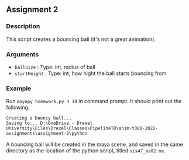 ## **Assignment 2**
 
### **Description**
This script creates a bouncing ball (it's not a great animation).

### **Arguments**
- `ballSize` :   Type: int, radius of ball
- `startHeight` : Type: int, how hight the ball starts bouncing from

### **Example**
Run  `mayapy homework.py 3 10` in command prompt. It should print out the following:

    Creating a bouncy ball...
    Saving to... D:\OneDrive - Drexel University\Files\Drexel\Classes\PipelineTD\anim-t380-2022-assignments\assignment-2\python
    
A bouncing ball will be created in the maya scene, and saved in the same directory as the location of the python script, titled `sis47_as02.ma`.
